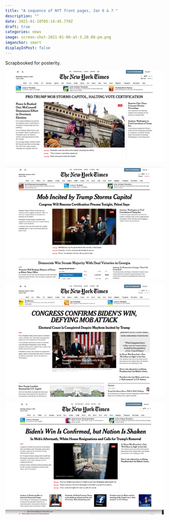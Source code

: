 ```yaml
---
title: "A sequence of NYT front pages, Jan 6 & 7 "
description: ""
date: 2021-01-10T05:14:45.770Z
draft: true
categories: news
image: screen-shot-2021-01-06-at-3.28.08-pm.png
imganchor: smart
displayInPost: false
---
```

Scrapbooked for posterity.

![](screen-shot-2021-01-06-at-3.28.08-pm.png)

![](screen-shot-2021-01-06-at-7.13.15-pm.png)

![](screen-shot-2021-01-07-at-9.24.33-am.png)

![](screen-shot-2021-01-07-at-12.35.44-pm.png)